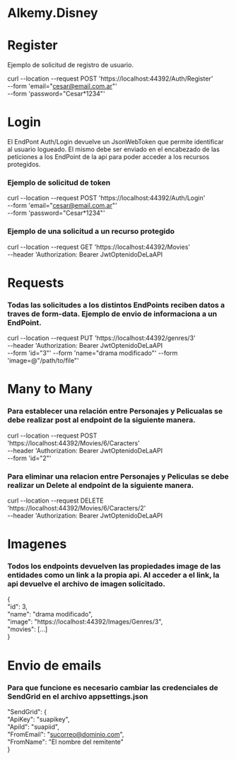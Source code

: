 # Alkemy.Disney

# Register  
Ejemplo de solicitud de registro de usuario.  

curl --location --request POST 'https://localhost:44392/Auth/Register'  
--form 'email="cesar@email.com.ar"'  
--form 'password="Cesar*1234"'  

# Login
El EndPont Auth/Login devuelve un JsonWebToken que permite identificar al usuario logueado. El mismo debe ser enviado en el encabezado de las peticiones a 
los EndPoint de la api para poder acceder a los recursos protegidos.   

### Ejemplo de solicitud de token  
curl --location --request POST 'https://localhost:44392/Auth/Login'  
--form 'email="cesar@email.com.ar"'  
--form 'password="Cesar*1234"'  


### Ejemplo de una solicitud a un recurso protegido  

curl --location --request GET 'https://localhost:44392/Movies'  
--header 'Authorization: Bearer JwtOptenidoDeLaAPI  

# Requests
### Todas las solicitudes a los distintos EndPoints reciben datos a traves de form-data. Ejemplo de envio de informaciona a un EndPoint.  

curl --location --request PUT 'https://localhost:44392/genres/3'  
--header 'Authorization: Bearer JwtOptenidoDeLaAPI  
--form 'id="3"'
--form 'name="drama modificado"'
--form 'image=@"/path/to/file"'

# Many to Many  
### Para establecer una relación entre Personajes y Pelicualas se debe realizar post al endpoint de la siguiente manera.

curl --location --request POST 'https://localhost:44392/Movies/6/Caracters'  
--header 'Authorization: Bearer JwtOptenidoDeLaAPI  
--form 'id="2"'

### Para eliminar una relacion entre Personajes y Peliculas se debe realizar un Delete al endpoint de la siguiente manera.

curl --location --request DELETE 'https://localhost:44392/Movies/6/Caracters/2'  
--header 'Authorization: Bearer JwtOptenidoDeLaAPI  

# Imagenes
### Todos los endpoints devuelven las propiedades image de las entidades como un link a la propia api. Al acceder a el link, la api devuelve el archivo de imagen solicitado. 

{  
    "id": 3,  
    "name": "drama modificado",  
    "image": "https://localhost:44392/Images/Genres/3",  
    "movies": [...]  
}  

# Envio de emails
### Para que funcione es necesario cambiar las credenciales de SendGrid en el archivo appsettings.json

"SendGrid": {  
    "ApiKey": "suapikey",  
    "ApiId": "suapiid",  
    "FromEmail": "sucorreo@dominio.com",  
    "FromName": "El nombre del remitente"  
  }  
